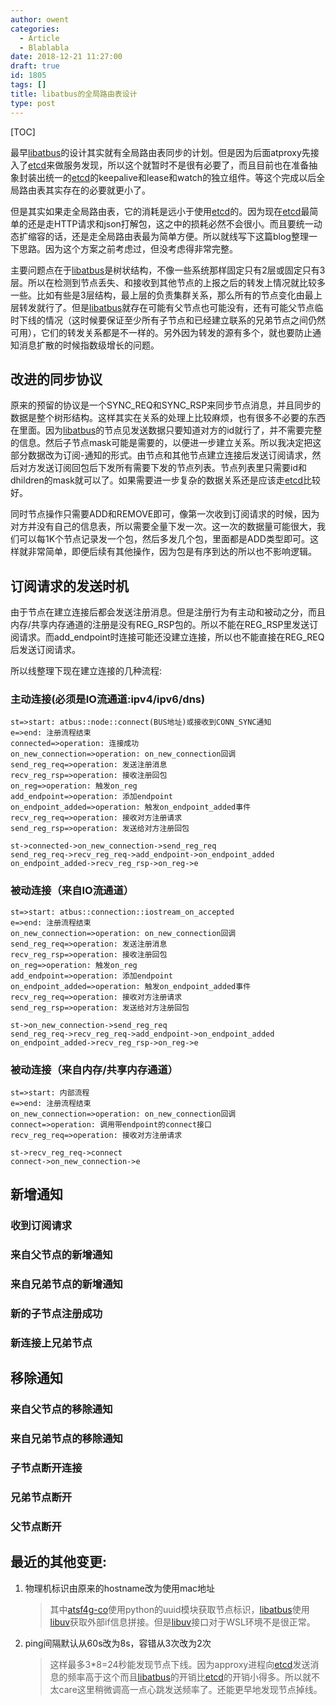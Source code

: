 ```yaml
---
author: owent
categories:
  - Article
  - Blablabla
date: 2018-12-21 11:27:00
draft: true
id: 1805
tags: []
title: libatbus的全局路由表设计
type: post
---
```


[TOC]


最早[libatbus][1]的设计其实就有全局路由表同步的计划。但是因为后面atproxy先接入了[etcd][4]来做服务发现，所以这个就暂时不是很有必要了，而且目前也在准备抽象封装出统一的[etcd][4]的keepalive和lease和watch的独立组件。等这个完成以后全局路由表其实存在的必要就更小了。

但是其实如果走全局路由表，它的消耗是远小于使用[etcd][4]的。因为现在[etcd][4]最简单的还是走HTTP请求和json打解包，这之中的损耗必然不会很小。而且要统一动态扩缩容的话，还是走全局路由表最为简单方便。所以就线写下这篇blog整理一下思路。因为这个方案之前考虑过，但没考虑得非常完整。

主要问题点在于[libatbus][1]是树状结构，不像一些系统那样固定只有2层或固定只有3层。所以在检测到节点丢失、和接收到其他节点的上报之后的转发上情况就比较多一些。比如有些是3层结构，最上层的负责集群关系，那么所有的节点变化由最上层转发就行了。但是[libatbus][1]就存在可能有父节点也可能没有，还有可能父节点临时下线的情况（这时候要保证至少所有子节点和已经建立联系的兄弟节点之间仍然可用），它们的转发关系都是不一样的。另外因为转发的源有多个，就也要防止通知消息扩散的时候指数级增长的问题。

## 改进的同步协议

原来的预留的协议是一个SYNC_REQ和SYNC_RSP来同步节点消息，并且同步的数据是整个树形结构。这样其实在关系的处理上比较麻烦，也有很多不必要的东西在里面。因为[libatbus][1]的节点见发送数据只要知道对方的id就行了，并不需要完整的信息。然后子节点mask可能是需要的，以便进一步建立关系。所以我决定把这部分数据改为订阅-通知的形式。由节点和其他节点建立连接后发送订阅请求，然后对方发送订阅回包后下发所有需要下发的节点列表。节点列表里只需要id和dhildren的mask就可以了。如果需要进一步复杂的数据关系还是应该走[etcd][4]比较好。

同时节点操作只需要ADD和REMOVE即可，像第一次收到订阅请求的时候，因为对方并没有自己的信息表，所以需要全量下发一次。这一次的数据量可能很大，我们可以每1K个节点记录发一个包，然后多发几个包，里面都是ADD类型即可。这样就非常简单，即便后续有其他操作，因为包是有序到达的所以也不影响逻辑。

## 订阅请求的发送时机

由于节点在建立连接后都会发送注册消息。但是注册行为有主动和被动之分，而且内存/共享内存通道的注册是没有REG_RSP包的。所以不能在REG_RSP里发送订阅请求。而add_endpoint时连接可能还没建立连接，所以也不能直接在REG_REQ后发送订阅请求。

所以线整理下现在建立连接的几种流程:

### 主动连接(必须是IO流通道:ipv4/ipv6/dns)

```flow
st=>start: atbus::node::connect(BUS地址)或接收到CONN_SYNC通知
e=>end: 注册流程结束
connected=>operation: 连接成功
on_new_connection=>operation: on_new_connection回调
send_reg_req=>operation: 发送注册消息
recv_reg_rsp=>operation: 接收注册回包
on_reg=>operation: 触发on_reg
add_endpoint=>operation: 添加endpoint
on_endpoint_added=>operation: 触发on_endpoint_added事件
recv_reg_req=>operation: 接收对方注册请求
send_reg_rsp=>operation: 发送给对方注册回包

st->connected->on_new_connection->send_reg_req
send_reg_req->recv_reg_req->add_endpoint->on_endpoint_added
on_endpoint_added->recv_reg_rsp->on_reg->e
```





### 被动连接（来自IO流通道）

```flow
st=>start: atbus::connection::iostream_on_accepted
e=>end: 注册流程结束
on_new_connection=>operation: on_new_connection回调
send_reg_req=>operation: 发送注册消息
recv_reg_rsp=>operation: 接收注册回包
on_reg=>operation: 触发on_reg
add_endpoint=>operation: 添加endpoint
on_endpoint_added=>operation: 触发on_endpoint_added事件
recv_reg_req=>operation: 接收对方注册请求
send_reg_rsp=>operation: 发送给对方注册回包

st->on_new_connection->send_reg_req
send_reg_req->recv_reg_req->add_endpoint->on_endpoint_added
on_endpoint_added->recv_reg_rsp->on_reg->e
```



### 被动连接（来自内存/共享内存通道）

```flow
st=>start: 内部流程
e=>end: 注册流程结束
on_new_connection=>operation: on_new_connection回调
connect=>operation: 调用带endpoint的connect接口
recv_reg_req=>operation: 接收对方注册请求

st->recv_reg_req->connect
connect->on_new_connection->e
```





## 新增通知

### 收到订阅请求

### 来自父节点的新增通知

### 来自兄弟节点的新增通知

### 新的子节点注册成功

### 新连接上兄弟节点



## 移除通知

### 来自父节点的移除通知

### 来自兄弟节点的移除通知

### 子节点断开连接

### 兄弟节点断开

### 父节点断开



## 最近的其他变更:

1. 物理机标识由原来的hostname改为使用mac地址

   > 其中[atsf4g-co][2]使用python的uuid模块获取节点标识，[libatbus][1]使用[libuv][3]获取外部if信息拼接。但是[libuv][3]接口对于WSL环境不是很正常。

2. ping间隔默认从60s改为8s，容错从3次改为2次

   > 这样最多3*8=24秒能发现节点下线。因为approxy进程向[etcd][4]发送消息的频率高于这个而且[libatbus][1]的开销比[etcd][4]的开销小得多。所以就不太care这里稍微调高一点心跳发送频率了。还能更早地发现节点掉线。

   [1]: https://github.com/atframework/libatbus&amp;quot;libatbus&amp;quot;
   [2]: https://github.com/atframework/atsf4g-co&amp;quot;atsf4g-co&amp;quot;
   [3]: http://libuv.org/&amp;quot;libuv&amp;quot;
   [4]: https://coreos.com/etcd/&amp;quot;etcd&amp;quot;